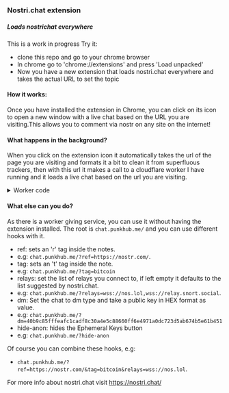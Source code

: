 ### Nostri.chat extension
##### Loads nostrichat everywhere
This is a work in progress
Try it:
- clone this repo and go to your chrome browser
- In chrome go to 'chrome://extensions' and press 'Load unpacked'
- Now you have a new extension that loads nostri.chat everywhere and takes the actual URL to set the topic

#### How it works:
Once you have installed the extension in Chrome, you can click on its icon to open a new window with a live chat based on the URL you are visiting.This allows you to comment via nostr on any site on the internet!

#### What happens in the background?
When you click on the extension icon it automatically takes the url of the page you are visiting and formats it a bit to clean it from superfluous trackers, then with this url it makes a call to a cloudflare worker I have running and it loads a live chat based on the url you are visiting.

<details>
    <summary>Worker code</summary>

addEventListener("fetch", event => {
  event.respondWith(handleRequest(event.request))
})

async function handleRequest(request) {
  try {
    if (request.method === "GET") {
      const url = new URL(request.url);
      const currentUrl = url.toString();

      let chatReferenceTags = "";
      const ref = url.searchParams.get("ref");
      if (ref) {
        chatReferenceTags = `data-chat-reference-tags="${ref.replace(/^(https?:\/\/)?(www\.)?/i, '').split('&')[0]}"`;
      }

      const tag = url.searchParams.has("tag") ? url.searchParams.get("tag") : "";
      const chatTags = tag ? `data-chat-tags="${tag}"` : "";

      let relays = "wss://relay.f7z.io,wss://nos.lol,wss://relay.nostr.info,wss://nostr-pub.wellorder.net,wss://relay.current.fyi,wss://relay.nostr.band,wss://nostr.mutinywallet.com ";
      if (url.searchParams.has("relays")) {
        relays = url.searchParams.get("relays");
      }

      const pub = url.searchParams.has("dm") ? url.searchParams.get("dm") : "";
      const chatType = pub ? "DM" : "GLOBAL";
      const dmPub = pub ? `data-website-owner-pubkey="${pub}"` : "";

      let chatOptionHideAnon = "";
      const hideAnon = url.searchParams.has("hide-anon");
      if (hideAnon) {
        chatOptionHideAnon = "<style>.flex > button:nth-child(3) {display: none;}	</style>";
      }

      const qrCodeUrl = `https://api.qrserver.com/v1/create-qr-code/?data=${encodeURIComponent(currentUrl)}&size=200x200`;

      const widget = `
        <!DOCTYPE html>
        <html>
          <head>
            <meta charset="utf-8">
            <meta name="viewport" content="width=device-width, initial-scale=1">
            <title>${ref || ""} ${tag} ${pub}</title>
            <link rel="stylesheet" href="https://nostri.chat/public/bundle.css">
            ${chatOptionHideAnon}
            <style>
              div {word-break: break-all;}
              body {background:#1a1a1a;margin-top:10px;}
              #share {padding: 10px;background-color: white;border-radius: 15px;text-align:center;}
              .qr-code {display: flex;justify-content: center;margin-top: 20px;}
              .qr-code img {width: 200px;height: 200px;}
            </style>
          </head>
          <body>
            <div id="share">
              <p>Share: <a href="${currentUrl}" target="_blank" rel="noreferrer">${currentUrl}</a></p>
            </div>
            <div class="qr-code">
              <img src="${qrCodeUrl}" alt="QR code for ${currentUrl}">
            </div>
            <script src="https://nostri.chat/public/bundle.js" data-chat-type="${chatType}" ${chatReferenceTags} ${chatTags} ${dmPub} data-relays="${relays}"></script>
          </body>
        </html>
      `;
      const headers = { "Content-Type": "text/html" };
      return new Response(widget, { headers });
    }
  } catch (error) {
    console.error("Error occurred: ", error);
    const body = "Error occurred while processing your request.";
    return new Response(body, {
      status: 500,
      statusText: "Error",
      headers: { "Content-Type": "text/plain" },
    });
  }
}

</details>

#### What else can you do?
As there is a worker giving service, you can use it without having the extension installed.
The root is `chat.punkhub.me/` and you can use different hooks with it.
- ref: sets an 'r' tag inside the notes. 
- e.g: `chat.punkhub.me/?ref=https://nostr.com/`.
- tag: sets an 't' tag inside the note.
- e.g: `chat.punkhub.me/?tag=bitcoin` 
- relays: set the list of relays you connect to, if left empty it defaults to the list suggested by nostri.chat.
- e.g: `chat.punkhub.me/?relays=wss://nos.lol,wss://relay.snort.social`.
- dm: Set the chat to dm type and take a public key in HEX format as value.
- e.g: `chat.punkhub.me/?dm=40b9c85fffeafc1cadf8c30a4e5c88660ff6e4971a0dc723d5ab674b5e61b451`
- hide-anon: hides the Ephemeral Keys button
- e.g: `chat.punkhub.me/?hide-anon`

Of course you can combine these hooks, e.g:
- `chat.punkhub.me/?ref=https://nostr.com/&tag=bitcoin&relays=wss://nos.lol`.


For more info about nostri.chat visit https://nostri.chat/
